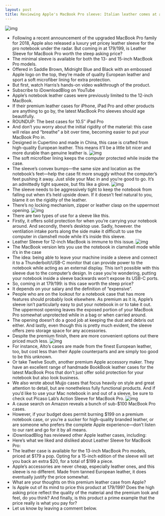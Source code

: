 ```yaml
---
layout: post
title: Reviewing Apple's MacBook Pro sleeve: Italian leather comes at a steep cost
---
```

![img](http://media.idownloadblog.com/wp-content/uploads/2018/07/Apple-Leather-Sleeve-for-MacBook-Pro-001.jpg)
* Following a recent announcement of the upgraded MacBook Pro family for 2018, Apple also released a luxury yet pricey leather sleeve for the pro notebook under the radar. But coming in at $179/$199, is Leather Sleeve for MacBook Pro worth the steep asking price?
* The minimal sleeve is available for both the 13- and 15-inch MacBook Pro models.
* Offered in Saddle Brown, Midnight Blue and Black with an embossed Apple logo on the top, they’re made of quality European leather and sport a soft microfiber lining for extra protection.
* But first, watch Harris’s hands-on video walkthrough of the product.
* Subscribe to iDownloadBlog on YouTube
* Apple’s notebook leather cases were previously limited to the 12-inch MacBook.
* If their premium leather cases for iPhone, iPad Pro and other products are anything to go by, the latest MacBook Pro sleeves should age beautifully.
* ROUNDUP: The best cases for 10.5″ iPad Pro
* And don’t you worry about the initial rigidity of the material: this case will relax and “breathe” a bit over time, becoming easier to put your MacBook Pro in.
* Designed in Cupertino and made in China, this case is crafted from high-quality European leather. This means itʼll be a little bit nicer and more durable than genuine leather is.
![img](http://media.idownloadblog.com/wp-content/uploads/2018/07/Apple-Leather-Sleeve-for-MacBook-Pro-006.jpg)
* The soft microfiber lining keeps the computer protected while inside the case.
* The sleeve’s convex bumps—the same size and location as the notebook’s feet—help the case fit more snuggly without the computer’s feet pushing it away. Just slide your Mac in and you’re good to go. Itʼs an admittedly tight squeeze, but fits like a glove.
![img](http://media.idownloadblog.com/wp-content/uploads/2018/07/Apple-Leather-Sleeve-for-MacBook-Pro-004.jpg)
* The sleeve needs to be aggressively tight to keep the notebook from falling out when it’s held upside down. If it doesn’t feel natural to you, blame it on the rigidity of the leather.
* There’s no locking mechanism, zipper or leather clasp on the uppermost opening.
![img](http://media.idownloadblog.com/wp-content/uploads/2018/07/Apple-Leather-Sleeve-for-MacBook-Pro-002.jpg)
* There are two types of use for a sleeve like this.
* Firstly, it offers solid protection for when you’re carrying your notebook around. And secondly, there’s desktop use. Sadly, however. the ventilation intake ports along the side make it difficult to use the computer in clamshell mode while it’s inside this sleeve.
* Leather Sleeve for 12-inch MacBook is immune to this issue.
![img](http://media.idownloadblog.com/wp-content/uploads/2017/11/MacBook-Plugged-in-while-in-leather-sleeve.jpg)
* The MacBook version lets you use the notebook in clamshell mode while it’s in the case
* The idea: being able to leave your machine inside a sleeve and connect it to a Thunderbolt/USB-C monitor that can provide power to the notebook while acting as an external display. This isn’t possible with this sleeve due to the computer’s design. In case you’re wondering, putting your notebook inside a sleeve backwards won’t expose its USB-C ports.
* So, coming in at $179/$199: is this case worth the steep price?
* It depends on your salary and the definition of “expensive”.
* People who are on the lookout for a notebook case that has more features should probably look elsewhere. As premium as it is, Apple’s sleeve isnʼt particularly easy to put your notebook in or to take it out. The uppermost opening leaves the exposed portion of your MacBook Pro somewhat unprotected while in a bag or when carried around.
* The opening doesn’t do a good job at keeping the dust and debris out either. And lastly, even though this is pretty much evident, the sleeve offers zero storage space for any accessories.
* Despite the premium finish, there are more convenient options out there priced much less.
![img](http://media.idownloadblog.com/wp-content/uploads/2018/07/Apple-Leather-Sleeve-for-MacBook-Pro-003.jpg)
* For instance, Alto’s cases are made from the finest European leather, too, but cost less than their Apple counterparts and are simply too good to be this unknown.
* Or take Twelve South, another premium Apple accessory maker. They have an excellent range of handmade BookBook leather cases for the latest MacBook Pros that don’t just offer solid protection for your notebook but also look business.
* We also wrote about Mujjo cases that focus heavily on style and great attention to detail, but are nonetheless fully functional products. And if you’d like to use your Mac notebook in and out of a sleeve, be sure to check out Picaso Lab’s Action Sleeve for MacBook Pro.
![img](http://media.idownloadblog.com/wp-content/uploads/2018/07/Apple-Leather-Sleeve-for-MacBook-Pro-005.jpg)
* A cause search on Amazon reveals a bunch of sub-$100 MacBook Pro cases.
* However, if your budget does permit burning $199 on a premium notebook case, or youʼre a sucker for high-quality branded leather, or are someone who prefers the complete Apple experience—don’t listen to our rant and go for it by all means.
* iDownloadBlog has reviewed other Apple leather cases, including:
* Here’s what we liked and disliked about Leather Sleeve for MacBook Pro:
* The leather case is available for the 13-inch MacBook Pro models, priced at $179 a pop. Opting for a 15-inch edition of the sleeve will set you back an extra $20, for a total of $199 a piece.
* Apple’s accessories are never cheap, especially leather ones, and this sleeve is no different. Made from tanned European leather, it does eventually justify the price somewhat.
* What are your thoughts on this premium leather case from Apple?
* Is Apple out of its mind to price this product at $179/$199? Does the high asking price reflect the quality of the material and the premium look and feel, do you think? And finally, is this product a prime example that the price really is what you pay for?
* Let us know by leaving a comment below.


